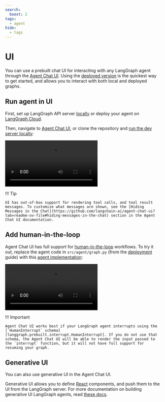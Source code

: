 ```yaml
---
search:
  boost: 2
tags:
  - agent
hide:
  - tags
---
```


# UI

You can use a prebuilt chat UI for interacting with any LangGraph agent through the [Agent Chat UI](https://github.com/langchain-ai/agent-chat-ui). Using the [deployed version](https://agentchat.vercel.app) is the quickest way to get started, and allows you to interact with both local and deployed graphs.

## Run agent in UI

First, set up LangGraph API server [locally](./deployment.md#launch-langgraph-server-locally) or deploy your agent on [LangGraph Cloud](https://langchain-ai.github.io/langgraph/cloud/quick_start/).

Then, navigate to [Agent Chat UI](https://agentchat.vercel.app), or clone the repository and [run the dev server locally](https://github.com/langchain-ai/agent-chat-ui?tab=readme-ov-file#setup):

<video controls src="../assets/base-chat-ui.mp4" type="video/mp4"></video>

!!! Tip

    UI has out-of-box support for rendering tool calls, and tool result messages. To customize what messages are shown, see the [Hiding Messages in the Chat](https://github.com/langchain-ai/agent-chat-ui?tab=readme-ov-file#hiding-messages-in-the-chat) section in the Agent Chat UI documentation.

## Add human-in-the-loop

Agent Chat UI has full support for [human-in-the-loop](../concepts/human_in_the_loop.md) workflows. To try it out, replace the agent code in `src/agent/graph.py` (from the [deployment](./deployment.md) guide) with this [agent implementation](./human-in-the-loop.md#using-with-agent-inbox):

<video controls src="../assets/interrupt-chat-ui.mp4" type="video/mp4"></video>

!!! Important

    Agent Chat UI works best if your LangGraph agent interrupts using the [`HumanInterrupt` schema][langgraph.prebuilt.interrupt.HumanInterrupt]. If you do not use that schema, the Agent Chat UI will be able to render the input passed to the `interrupt` function, but it will not have full support for resuming your graph.

## Generative UI

You can also use generative UI in the Agent Chat UI.

Generative UI allows you to define [React](https://react.dev/) components, and push them to the UI from the LangGraph server. For more documentation on building generative UI LangGraph agents, read [these docs](https://langchain-ai.github.io/langgraph/cloud/how-tos/generative_ui_react/).
